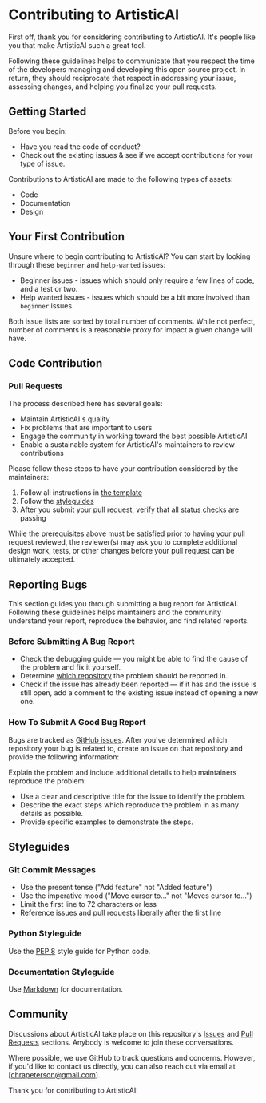 # Contributing to ArtisticAI

First off, thank you for considering contributing to ArtisticAI. It's people like you that make ArtisticAI such a great tool.

Following these guidelines helps to communicate that you respect the time of the developers managing and developing this open source project. In return, they should reciprocate that respect in addressing your issue, assessing changes, and helping you finalize your pull requests.

## Getting Started

Before you begin:
- Have you read the code of conduct?
- Check out the existing issues & see if we accept contributions for your type of issue.

Contributions to ArtisticAI are made to the following types of assets:
- Code
- Documentation
- Design

## Your First Contribution

Unsure where to begin contributing to ArtisticAI? You can start by looking through these `beginner` and `help-wanted` issues:

- Beginner issues - issues which should only require a few lines of code, and a test or two.
- Help wanted issues - issues which should be a bit more involved than `beginner` issues.

Both issue lists are sorted by total number of comments. While not perfect, number of comments is a reasonable proxy for impact a given change will have.

## Code Contribution

### Pull Requests

The process described here has several goals:
- Maintain ArtisticAI's quality
- Fix problems that are important to users
- Engage the community in working toward the best possible ArtisticAI
- Enable a sustainable system for ArtisticAI's maintainers to review contributions

Please follow these steps to have your contribution considered by the maintainers:
1. Follow all instructions in [the template](PULL_REQUEST_TEMPLATE.md)
2. Follow the [styleguides](#styleguides)
3. After you submit your pull request, verify that all [status checks](https://help.github.com/articles/about-status-checks/) are passing

While the prerequisites above must be satisfied prior to having your pull request reviewed, the reviewer(s) may ask you to complete additional design work, tests, or other changes before your pull request can be ultimately accepted.

## Reporting Bugs

This section guides you through submitting a bug report for ArtisticAI. Following these guidelines helps maintainers and the community understand your report, reproduce the behavior, and find related reports.

### Before Submitting A Bug Report

- Check the debugging guide — you might be able to find the cause of the problem and fix it yourself.
- Determine [which repository](https://github.com/ArtisticAI) the problem should be reported in.
- Check if the issue has already been reported — if it has and the issue is still open, add a comment to the existing issue instead of opening a new one.

### How To Submit A Good Bug Report

Bugs are tracked as [GitHub issues](https://guides.github.com/features/issues/). After you've determined which repository your bug is related to, create an issue on that repository and provide the following information:

Explain the problem and include additional details to help maintainers reproduce the problem:
- Use a clear and descriptive title for the issue to identify the problem.
- Describe the exact steps which reproduce the problem in as many details as possible.
- Provide specific examples to demonstrate the steps.

## Styleguides

### Git Commit Messages

- Use the present tense ("Add feature" not "Added feature")
- Use the imperative mood ("Move cursor to..." not "Moves cursor to...")
- Limit the first line to 72 characters or less
- Reference issues and pull requests liberally after the first line

### Python Styleguide

Use the [PEP 8](https://www.python.org/dev/peps/pep-0008/) style guide for Python code.

### Documentation Styleguide

Use [Markdown](https://daringfireball.net/projects/markdown/) for documentation.

## Community

Discussions about ArtisticAI take place on this repository's [Issues](https://github.com/ArtisticAI/ArtisticAI/issues) and [Pull Requests](https://github.com/ArtisticAI/ArtisticAI/pulls) sections. Anybody is welcome to join these conversations.

Where possible, we use GitHub to track questions and concerns. However, if you'd like to contact us directly, you can also reach out via email at [chrapeterson@gmail.com].

Thank you for contributing to ArtisticAI!
